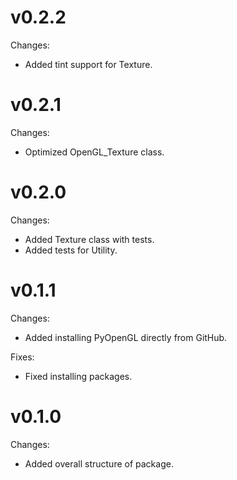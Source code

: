 # v0.2.2

Changes:
- Added tint support for Texture.

# v0.2.1

Changes:
- Optimized OpenGL_Texture class.

# v0.2.0

Changes:
- Added Texture class with tests.
- Added tests for Utility.

# v0.1.1

Changes:
- Added installing PyOpenGL directly from GitHub.

Fixes:
- Fixed installing packages.

# v0.1.0

Changes:
- Added overall structure of package.
